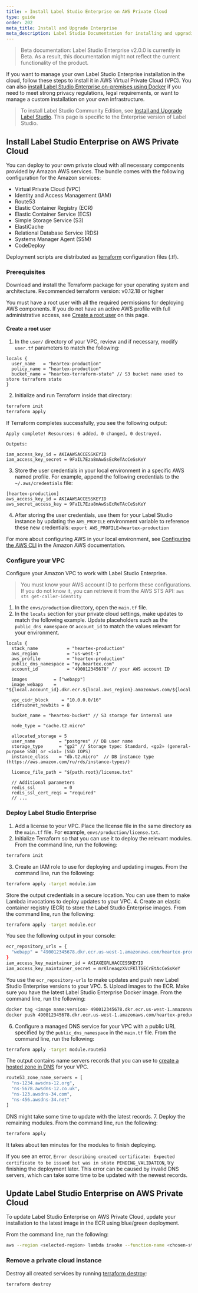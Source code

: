 ```yaml
---
title: ✴️ ️Install Label Studio Enterprise on AWS Private Cloud
type: guide
order: 202
meta_title: Install and Upgrade Enterprise
meta_description: Label Studio Documentation for installing and upgrading Label Studio Enterprise with Docker or on AWS to use for your machine learning and data science projects. 
---
```


> Beta documentation: Label Studio Enterprise v2.0.0 is currently in Beta. As a result, this documentation might not reflect the current functionality of the product.

If you want to manage your own Label Studio Enterprise installation in the cloud, follow these steps to install it in AWS Virtual Private Cloud (VPC). You can also [install Label Studio Enterprise on-premises using Docker](install_enterprise.html) if you need to meet strong privacy regulations, legal requirements, or want to manage a custom installation on your own infrastructure.

> To install Label Studio Community Edition, see [Install and Upgrade Label Studio](install.html). This page is specific to the Enterprise version of Label Studio.

<!-- md deploy.md -->

## Install Label Studio Enterprise on AWS Private Cloud

You can deploy to your own private cloud with all necessary components provided by Amazon AWS services. The bundle comes with the following configuration for the Amazon services:

- Virtual Private Cloud (VPC)
- Identity and Access Management (IAM)
- Route53
- Elastic Container Registry (ECR)
- Elastic Container Service (ECS)
- Simple Storage Service (S3)
- ElastiCache
- Relational Database Service (RDS)
- Systems Manager Agent (SSM)
- CodeDeploy

Deployment scripts are distributed as [terraform](https://www.terraform.io/) configuration files (.tf). 

### Prerequisites

Download and install the Terraform package for your operating system and architecture. Recommended terraform version: v0.12.18 or higher

You must have a root user with all the required permissions for deploying AWS components. If you do not have an active AWS profile with full administrative access, see [Create a root user](#Create-a-root-user) on this page. 

#### Create a root user

1. In the `user/` directory of your VPC, review and if necessary, modify `user.tf` parameters to match the following:

```hcl
locals {
  user_name   = "heartex-production"
  policy_name = "heartex-production"
  bucket_name = "heartex-terraform-state" // S3 bucket name used to store terraform state
}
```
2. Initialize and run Terraform inside that directory:
```bash
terraform init
terraform apply
```
If Terraform completes successfully, you see the following output:
```haml
Apply complete! Resources: 6 added, 0 changed, 0 destroyed.

Outputs:

iam_access_key_id = AKIAAWSACCESSKEYID
iam_access_key_secret = 9FaIL7Eza8mAwSsEcReTAcCeSsKeY
```
3. Store the user credentials in your local environment in a specific AWS named profile. For example, append the following credentials to the `~/.aws/credentials` file:
```text
[heartex-production]
aws_access_key_id = AKIAAWSACCESSKEYID
aws_secret_access_key = 9FaIL7Eza8mAwSsEcReTAcCeSsKeY
```
4. After storing the user credentials, use them for your Label Studio instance by updating the `AWS_PROFILE` environment variable to reference these new credentials:
   `export AWS_PROFILE=heartex-production`
   
For more about configuring AWS in your local environment, see [Configuring the AWS CLI](https://docs.aws.amazon.com/cli/latest/userguide/cli-chap-configure.html) in the Amazon AWS documentation.

### Configure your VPC

Configure your Amazon VPC to work with Label Studio Enterprise. 

> You must know your AWS account ID to perform these configurations. If you do not know it, you can retrieve it from the AWS STS API: `aws sts get-caller-identity`

1. In the `envs/production` directory, open the `main.tf` file.
2. In the `locals` section for your private cloud settings, make updates to match the following example. Update placeholders such as the `public_dns_namespace` or `account_id` to match the values relevant for your environment. 
```hcl
locals {
  stack_name           = "heartex-production"
  aws_region           = "us-west-1"
  aws_profile          = "heartex-production"
  public_dns_namespace = "my.heartex.com"
  account_id           = "490012345678" // your AWS account ID

  images          = ["webapp"]
  image_webapp    = "${local.account_id}.dkr.ecr.${local.aws_region}.amazonaws.com/${local.aws_profile}/webapp:latest"

  vpc_cidr_block     = "10.0.0.0/16"
  cidrsubnet_newbits = 8

  bucket_name = "heartex-bucket" // S3 storage for internal use

  node_type = "cache.t2.micro" 

  allocated_storage = 5
  user_name         = "postgres" // DB user name
  storage_type      = "gp2" // Storage type: Standard, «gp2» (general-purpose SSD) or «io1» (SSD IOPS)
  instance_class    = "db.t2.micro"  // DB instance type (https://aws.amazon.com/ru/rds/instance-types/)

  licence_file_path = "${path.root}/license.txt"

  // Additional parameters
  redis_ssl           = 0
  redis_ssl_cert_reqs = "required"
  // ...
```

### Deploy Label Studio Enterprise 

1. Add a license to your VPC. Place the license file in the same directory as the `main.tf` file. For example, `envs/production/license.txt`.
2. Initialize Terraform so that you can use it to deploy the relevant modules. From the command line, run the following:
```bash
terraform init
```
3. Create an IAM role to use for deploying and updating images. From the command line, run the following:
```bash
terraform apply -target module.iam
```
Store the output credentials in a secure location. You can use them to make Lambda invocations to deploy updates to your VPC. 
4. Create an elastic container registry (ECR) to store the Label Studio Enterprise images. From the command line, run the following:
```bash
terraform apply -target module.ecr
```
You see the following output in your console:
```bash
ecr_repository_urls = {
  "webapp" = "490012345678.dkr.ecr.us-west-1.amazonaws.com/heartex-production/webapp"
}
iam_access_key_maintainer_id = AKIAXEGRLHACCESSKEYID
iam_access_key_maintainer_secret = mrKlneaqzXVcFKlTSECrEtAcCeSsKeY
```
You use the `ecr_repository-urls` to make updates and push new Label Studio Enterprise versions to your VPC.
5. Upload images to the ECR. Make sure you have the latest Label Studio Enterprise Docker image. From the command line, run the following:
```bash
docker tag <image name:version> 490012345678.dkr.ecr.us-west-1.amazonaws.com/heartex-production/webapp
docker push 490012345678.dkr.ecr.us-west-1.amazonaws.com/heartex-production/webapp 
```
6. Configure a managed DNS service for your VPC with a public URL specified by the `public_dns_namespace` in the `main.tf` file. From the command line, run the following:
```bash
terraform apply -target module.route53
```
The output contains name servers records that you can use to [create a hosted zone in DNS](https://console.aws.amazon.com/route53/v2/hostedzones#CreateHostedZone) for your VPC. 
```bash
route53_zone_name_servers = [
  "ns-1234.awsdns-12.org",
  "ns-5678.awsdns-12.co.uk",
  "ns-123.awsdns-34.com",
  "ns-456.awsdns-34.net"
]
```
DNS might take some time to update with the latest records. 
7. Deploy the remaining modules. From the command line, run the following:
```bash
terraform apply
```
It takes about ten minutes for the modules to finish deploying. 

If you see an error, `Error describing created certificate: Expected certificate to be issued but was in state PENDING_VALIDATION`, try finishing the deployment later. This error can be caused by invalid DNS servers, which can take some time to be updated with the newest records.

## Update Label Studio Enterprise on AWS Private Cloud

To update Label Studio Enterprise on AWS Private Cloud, update your installation to the latest image in the ECR using blue/green deployment.

From the command line, run the following:
```bash
aws --region <selected-region> lambda invoke --function-name <chosen-stack-name>-deploy --payload '{"service": "webapp", "image": "<image-name-with-proper-version-tag>"}' result.json && cat result.json| jq .
```

### Remove a private cloud instance
Destroy all created services by running [terraform destroy](https://www.terraform.io/docs/cli/commands/destroy.html):

```bash
terraform destroy
```


